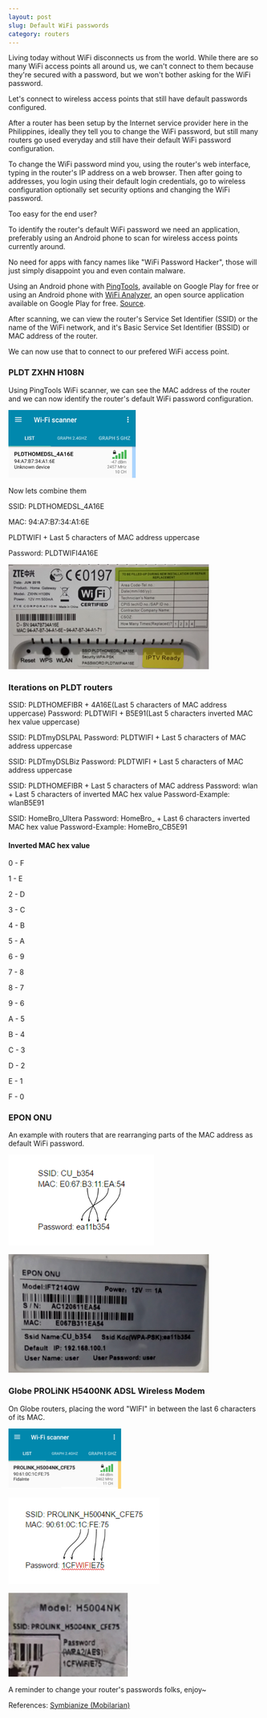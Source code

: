 ```yaml
---
layout: post
slug: Default WiFi passwords
category: routers
---
```


Living today without WiFi disconnects us from the world. While there are so many WiFi access points all around us, we can't connect to them because they're secured with a password, but we won't bother asking for the WiFi password.

Let's connect to wireless access points that still have default passwords configured.

After a router has been setup by the Internet service provider here in the Philippines, ideally they tell you to change the WiFi password, but still many routers go used everyday and still have their default WiFi password configuration.

To change the WiFi password mind you, using the router's web interface, typing in the router's IP address on a web browser. Then after going to addresses, you login using their default login credentials, go to wireless configuration optionally set security options and changing the WiFi password.

Too easy for the end user?

To identify the router's default WiFi password we need an application, preferably using an Android phone to scan for wireless access points currently around.

No need for apps with fancy names like "WiFi Password Hacker", those will just simply disappoint you and even contain malware.

Using an Android phone with [PingTools](https://play.google.com/store/apps/details?id=ua.com.streamsoft.pingtools), available on Google Play for free or using an Android phone with [WiFi Analyzer](https://play.google.com/store/apps/details?id=com.vrem.wifianalyzer), an open source application available on Google Play for free. [Source](https://github.com/VREMSoftwareDevelopment/WiFiAnalyzer).

After scanning, we can view the router's Service Set Identifier (SSID) or the name of the WiFi network, and it's Basic Service Set Identifier (BSSID) or MAC address of the router.

We can now use that to connect to our prefered WiFi access point.

### PLDT ZXHN H108N

Using PingTools WiFi scanner, we can see the MAC address of the router and we can now identify the router's default WiFi password configuration.

![](/img/2017-08-22/01.png)

Now lets combine them 

SSID: PLDTHOMEDSL_4A16E

MAC: 94:A7:B7:34:A1:6E

PLDTWIFI + Last 5 characters of MAC address uppercase

Password: PLDTWIFI4A16E

![](/img/2017-08-22/02.png)	

### Iterations on PLDT routers

SSID: PLDTHOMEFIBR + 4A16E(Last 5 characters of MAC address uppercase)
Password: PLDTWIFI + B5E91(Last 5 characters inverted MAC hex value uppercase)

SSID: PLDTmyDSLPAL
Password: PLDTWIFI + Last 5 characters of MAC address uppercase

SSID: PLDTmyDSLBiz
Password: PLDTWIFI + Last 5 characters of MAC address uppercase

SSID: PLDTHOMEFIBR + Last 5 characters of MAC address
Password: wlan + Last 5 characters of inverted MAC hex value
Password-Example: wlanB5E91

SSID: HomeBro_Ultera
Password: HomeBro_ + Last 6 characters inverted MAC hex value 
Password-Example: HomeBro_CB5E91

#### Inverted MAC hex value

0 - F

1 - E

2 - D

3 - C

4 - B

5 - A

6 - 9

7 - 8

8 - 7

9 - 6

A - 5

B - 4

C - 3

D - 2

E - 1

F - 0

### EPON ONU

An example with routers that are rearranging parts of the MAC address as default WiFi password.

![](/img/2017-08-22/03.png)

![](/img/2017-08-22/04.png)

### Globe PROLiNK H5400NK ADSL Wireless Modem

On Globe routers, placing the word "WIFI" in between the last 6 characters of its MAC.

![](/img/2017-08-22/05.png)

![](/img/2017-08-22/06.png)

![](/img/2017-08-22/07.png)

A reminder to change your router's passwords folks, enjoy~

References: [Symbianize (Mobilarian)](https://www.mobilarian.com/showthread.php?t=1255249&p=20734036&viewfull=1#post20734036)

